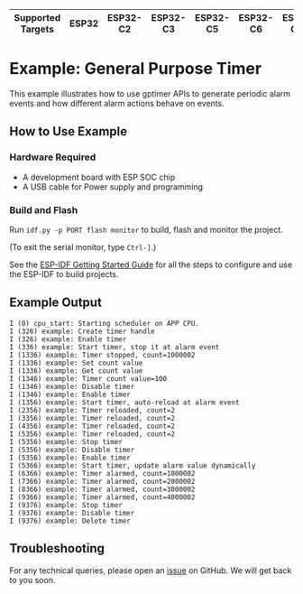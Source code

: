 | Supported Targets | ESP32 | ESP32-C2 | ESP32-C3 | ESP32-C5 | ESP32-C6 | ESP32-C61 | ESP32-H2 | ESP32-H21 | ESP32-P4 | ESP32-S2 | ESP32-S3 |
| ----------------- | ----- | -------- | -------- | -------- | -------- | --------- | -------- | --------- | -------- | -------- | -------- |

# Example: General Purpose Timer

This example illustrates how to use gptimer APIs to generate periodic alarm events and how different alarm actions behave on events.

## How to Use Example

### Hardware Required

* A development board with ESP SOC chip
* A USB cable for Power supply and programming

### Build and Flash

Run `idf.py -p PORT flash monitor` to build, flash and monitor the project.

(To exit the serial monitor, type ``Ctrl-]``.)

See the [ESP-IDF Getting Started Guide](https://idf.espressif.com/) for all the steps to configure and use the ESP-IDF to build projects.
## Example Output

```
I (0) cpu_start: Starting scheduler on APP CPU.
I (326) example: Create timer handle
I (326) example: Enable timer
I (336) example: Start timer, stop it at alarm event
I (1336) example: Timer stopped, count=1000002
I (1336) example: Set count value
I (1336) example: Get count value
I (1346) example: Timer count value=100
I (1346) example: Disable timer
I (1346) example: Enable timer
I (1356) example: Start timer, auto-reload at alarm event
I (2356) example: Timer reloaded, count=2
I (3356) example: Timer reloaded, count=2
I (4356) example: Timer reloaded, count=2
I (5356) example: Timer reloaded, count=2
I (5356) example: Stop timer
I (5356) example: Disable timer
I (5356) example: Enable timer
I (5366) example: Start timer, update alarm value dynamically
I (6366) example: Timer alarmed, count=1000002
I (7366) example: Timer alarmed, count=2000002
I (8366) example: Timer alarmed, count=3000002
I (9366) example: Timer alarmed, count=4000002
I (9376) example: Stop timer
I (9376) example: Disable timer
I (9376) example: Delete timer
```

## Troubleshooting

For any technical queries, please open an [issue](https://github.com/espressif/esp-idf/issues) on GitHub. We will get back to you soon.
